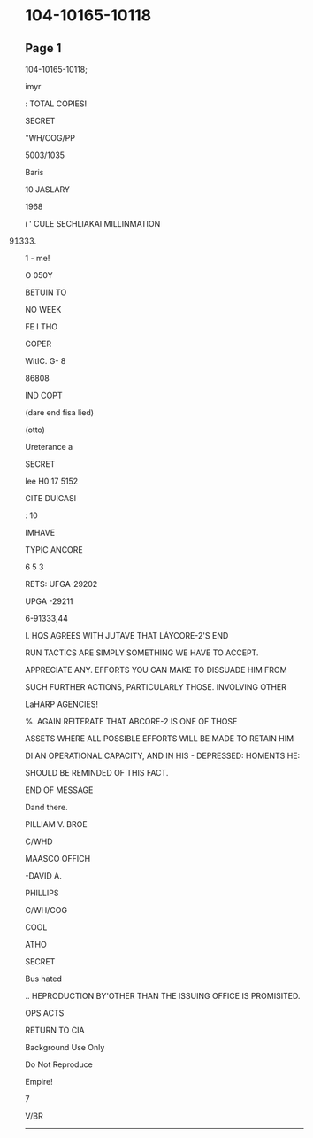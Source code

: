 # 104-10165-10118

## Page 1

104-10165-10118;

imyr

: TOTAL COPIES!

SECRET

"WH/COG/PP

5003/1035

Baris

10 JASLARY

1968

i ' CULE SECHLIAKAI MILLINMATION

91333.

1 - me!

O 050Y

BETUIN TO

NO WEEK

FE I THO

COPER

WitIC. G- 8

86808

IND COPT

(dare end fisa lied)

(otto)

Ureterance a

SECRET

lee H0 17 5152

CITE DUICASI

: 10

IMHAVE

TYPIC ANCORE

6 5 3

RETS: UFGA-29202

UPGA -29211

6-91333,44

I. HQS AGREES WITH JUTAVE THAT LÁYCORE-2'S END

RUN TACTICS ARE SIMPLY SOMETHING WE HAVE TO ACCEPT.

APPRECIATE ANY. EFFORTS YOU CAN MAKE TO DISSUADE HIM FROM

SUCH FURTHER ACTIONS, PARTICULARLY THOSE. INVOLVING OTHER

LaHARP AGENCIES!

%. AGAIN REITERATE THAT ABCORE-2 IS ONE OF THOSE

ASSETS WHERE ALL POSSIBLE EFFORTS WILL BE MADE TO RETAIN HIM

DI AN OPERATIONAL CAPACITY, AND IN HIS - DEPRESSED: HOMENTS HE:

SHOULD BE REMINDED OF THIS FACT.

END OF MESSAGE

Dand there.

PILLIAM V. BROE

C/WHD

MAASCO OFFICH

-DAVID A.

PHILLIPS

C/WH/COG

COOL

ATHO

SECRET

Bus hated

.. HEPRODUCTION BY'OTHER THAN THE ISSUING OFFICE IS PROMISITED.

OPS ACTS

RETURN TO CIA

Background Use Only

Do Not Reproduce

Empire!

7

V/BR

---

